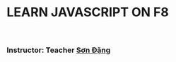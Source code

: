 <h1>LEARN JAVASCRIPT ON F8</h1>
<br>

<h3>Instructor: Teacher <a href = "https://fullstack.edu.vn/">Sơn Đặng</a></h3>
<br>
